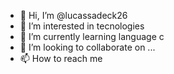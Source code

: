 - 👋 Hi, I’m @lucassadeck26
- 👀 I’m interested in tecnologies
- 🌱 I’m currently learning language c
- 💞️ I’m looking to collaborate on ...
- 📫 How to reach me

<!---
lucassadeck26/lucassadeck26 is a ✨ special ✨ repository because its `README.md` (this file) appears on your GitHub profile.
You can click the Preview link to take a look at your changes.
--->
